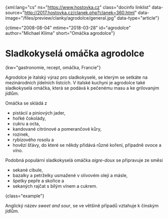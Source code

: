 
{xml:lang="cs" ns="https://www.hostovka.cz" class="docinfo linklist" data-source="http://2017.hostovka.cz/clanek.php?clanek=360.html" data-image="/files/preview/clanky/agrodolce/general.jpg" data-type="article"}

{ctime="2008-08-04" mtime="2018-03-28" id="agrodolce" author="Michael Klíma" short="Omáčka agrodolce"}

# Sladkokyselá omáčka agrodolce

<!-- generated attribute kw by user_udpatekw.sh on 2020-02-28, do not edit -->

{kw="gastronomie, recept, omáčka, Francie"}

Agrodolce je italský výraz pro sladkokyselé, se kterým se setkáte na mezinárodních jídelních lístcích. V italské kuchyni je agrodolce také sladkokyselá omáčka, která se podává k pečenému masu a ke grilovaným jídlům.

Omáčka se skládá z

  * pistácií a piniových jader,
  * hořké čokolády,
  * cukru a octa,
  * kandované citrónové a pomerančové kůry,
  * rozinek,
  * rybízového rosolu a
  * hovězí šťávy, do které se někdy přidává různé koření, případně ovoce a víno.

Podobná populární sladkokyselá omáčka _aigre-doux_ se připravuje ze směsi

  * sekané cibule,
  * bazalky a petrželky usmažené v olivovém oleji a másle,
  * špetky pepře a skořice a
  * sekaných rajčat s bílým vínem a cukrem.

{class="example"}

Anglický název _sweet and sour_, se ve většině případů vztahuje k čínským jídlům.

